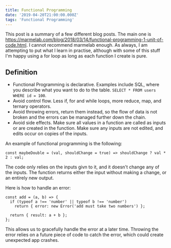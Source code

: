 ```yaml
---
title: Functional Programming
date: '2019-04-20T21:00:00.000Z'
tags: 'Functional Programming'
---
```


This post is a summary of a few different blog posts. The main one is https://marmelab.com/blog/2018/03/14/functional-programming-1-unit-of-code.html. I cannot recommend marmelab enough.
As always, I am attempting to put what I learn in practise, although with some of this stuff I'm happy using a for loop as long as each function I create is pure.

## Definition

- Functional Programming is declarative. Examples include SQL, where you describe what you want to do to the table. `SELECT * FROM users WHERE id = 100`.
- Avoid control flow. Less if, for and while loops, more reduce, map, and ternary operators.
- Avoid throwing errors, return them instead, so the flow of data is not broken and the errors can be managed further down the chain.
- Avoid side effects. Make sure all values in a function are called as inputs or are created in the function. Make sure any inputs are not edited, and edits occur on copies of the inputs.

An example of functional programming is the following:

```
const maybeDouble = (val, shouldChange = true) => shouldChange ? val * 2 : val;
```

The code only relies on the inputs givn to it, and it doesn't change any of the inputs. The function returns either the input without making a change, or an entirely new output.

Here is how to handle an error:

```
const add = (a, b) => {
  if (typeof a !== 'number' || typeof b !== 'number')
    return { error: new Error('add must take two numbers') };

  return { result: a + b };
};
```

This allows us to gracefully handle the error at a later time. Throwing the error relies on a future piece of code to catch the error, which could create unexpected app crashes.
